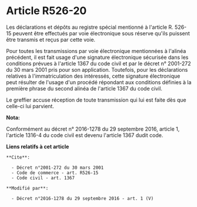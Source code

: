 # Article R526-20

Les déclarations et dépôts au registre spécial mentionné à l'article R. 526-15 peuvent être effectués par voie électronique
sous réserve qu'ils puissent être transmis et reçus par cette voie. 

Pour toutes les transmissions par voie électronique mentionnées à l'alinéa précédent, il est fait usage d'une signature
électronique sécurisée dans les conditions prévues à l'article 1367 du code civil et par le décret n° 2001-272 du 30 mars
2001 pris pour son application. Toutefois, pour les déclarations relatives à l'immatriculation des intéressés, cette
signature électronique peut résulter de l'usage d'un procédé répondant aux conditions définies à la première phrase du second
alinéa de l'article 1367 du code civil. 

Le greffier accuse réception de toute transmission qui lui est faite dès que celle-ci lui parvient.

**Nota:**

Conformément au décret n° 2016-1278 du 29 septembre 2016, article 1, l'article 1316-4 du code civil est devenu l'article 1367
dudit code.

**Liens relatifs à cet article**

	**Cite**:

	  - Décret n°2001-272 du 30 mars 2001
	  - Code de commerce - art. R526-15
	  - Code civil - art. 1367

	**Modifié par**:

	  - Décret n°2016-1278 du 29 septembre 2016 - art. 1 (V)
